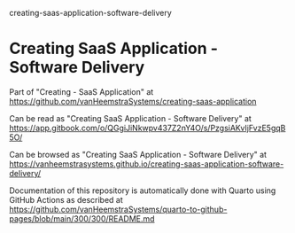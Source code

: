 creating-saas-application-software-delivery
# Creating SaaS Application - Software Delivery

Part of "Creating - SaaS Application" at https://github.com/vanHeemstraSystems/creating-saas-application

Can be read as "Creating SaaS Application - Software Delivery" at https://app.gitbook.com/o/QGgiJiNkwpv437Z2nY4O/s/PzgsiAKvIjFvzE5gqB5O/

Can be browsed as "Creating SaaS Application - Software Delivery" at https://vanheemstrasystems.github.io/creating-saas-application-software-delivery/

Documentation of this repository is automatically done with Quarto using GitHub Actions as described at https://github.com/vanHeemstraSystems/quarto-to-github-pages/blob/main/300/300/README.md

